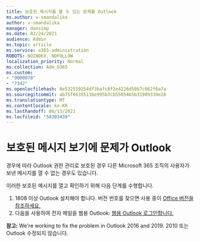 ```yaml
---
title: 보호된 메시지를 볼 수 있는 문제를 Outlook
ms.author: v-smandalika
author: v-smandalika
manager: dansimp
ms.date: 02/24/2021
audience: Admin
ms.topic: article
ms.service: o365-administration
ROBOTS: NOINDEX, NOFOLLOW
localization_priority: Normal
ms.collection: Adm_O365
ms.custom:
- "9000078"
- "7342"
ms.openlocfilehash: 8e532559254df3bafc8f2e4226d5867c062f6a7a
ms.sourcegitcommit: ab75f66355116e995b3cb5505465b31989339e28
ms.translationtype: MT
ms.contentlocale: ko-KR
ms.lasthandoff: 08/13/2021
ms.locfileid: "58303439"
---
```

# <a name="fix-problem-viewing-protected-message-in-outlook"></a>보호된 메시지 보기에 문제가 Outlook

경우에 따라 Outlook 권한 관리로 보호된 경우 다른 Microsoft 365 조직의 사용자가 보낸 메시지를 열 수 없는 경우도 있습니다.

이러한 보호된 메시지를 열고 확인하기 위해 다음 단계를 수행합니다.

1. 1808 이상 Outlook 설치해야 합니다. 버전 번호를 찾으면 사용 중이 [Office 버전을 참조하세요.](https://support.microsoft.com/office/about-office-what-version-of-office-am-i-using-932788b8-a3ce-44bf-bb09-e334518b8b19)
2. 다음을 사용하여 전자 메일을 웹용 Outlook: [웹용 Outlook 로그인합니다.](https://outlook.office365.com/mail/inbox)

**참고:** We're working to fix the problem in Outlook 2016 and 2019. 2010 또는 Outlook 수정되지 않습니다.
